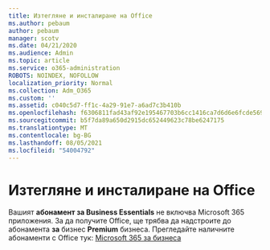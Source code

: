 ```yaml
---
title: Изтегляне и инсталиране на Office
ms.author: pebaum
author: pebaum
manager: scotv
ms.date: 04/21/2020
ms.audience: Admin
ms.topic: article
ms.service: o365-administration
ROBOTS: NOINDEX, NOFOLLOW
localization_priority: Normal
ms.collection: Adm_O365
ms.custom: ''
ms.assetid: c040c5d7-ff1c-4a29-91e7-a6ad7c3b410b
ms.openlocfilehash: f6306811fad43af92e195467703b6cc1416ca7d6d6e6fcde56901e895f8c8239
ms.sourcegitcommit: b5f7da89a650d2915dc652449623c78be6247175
ms.translationtype: MT
ms.contentlocale: bg-BG
ms.lasthandoff: 08/05/2021
ms.locfileid: "54004792"
---
```

# <a name="download-and-install-office"></a>Изтегляне и инсталиране на Office

Вашият **абонамент за Business Essentials** не включва Microsoft 365 приложения. За да получите Office, ще трябва да надстроите до абонамента **за** бизнес **Premium** бизнеса. Прегледайте наличните абонаменти с Office тук: [Microsoft 365 за бизнеса](https://products.office.com/compare-all-microsoft-office-products?tab=2)
  

